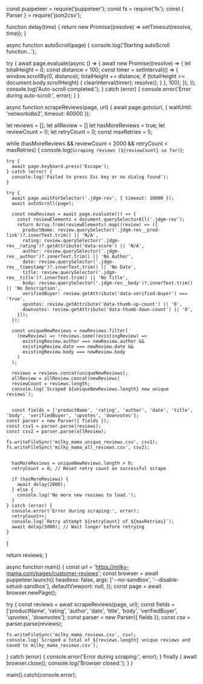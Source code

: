 const puppeteer = require('puppeteer');
const fs = require('fs');
const { Parser } = require('json2csv');

function delay(time) {
  return new Promise((resolve) => setTimeout(resolve, time));
}

async function autoScroll(page) {
  console.log('Starting autoScroll function...');
  
  try {
    await page.evaluate(async () => {
      await new Promise((resolve) => {
        let totalHeight = 0;
        const distance = 100;
        const timer = setInterval(() => {
          window.scrollBy(0, distance);
          totalHeight += distance;
          if (totalHeight >= document.body.scrollHeight) {
            clearInterval(timer);
            resolve();
          }
        }, 100);
      });
    });
    console.log('Auto-scroll completed.');
  } catch (error) {
    console.error('Error during auto-scroll:', error);
  }
}

async function scrapeReviews(page, url) {
  await page.goto(url, { waitUntil: 'networkidle2', timeout: 60000 });

  let reviews = [];
  let allReview = []
  let hasMoreReviews = true;
  let reviewCount = 0;
  let retryCount = 0;
  const maxRetries = 5;

  while (hasMoreReviews && reviewCount < 2000 && retryCount < maxRetries) {
    console.log(`Scraping reviews (${reviewCount} so far)`);

    try {
      await page.keyboard.press('Escape');
    } catch (error) {
      console.log('Failed to press Esc key or no dialog found');
    }

    try {
      await page.waitForSelector('.jdgm-rev', { timeout: 10000 });
      await autoScroll(page);

      const newReviews = await page.evaluate(() => {
        const reviewElements = document.querySelectorAll('.jdgm-rev');
        return Array.from(reviewElements).map((review) => ({
          productName: review.querySelector('.jdgm-rev__prod-link')?.innerText.trim() || 'N/A',
          rating: review.querySelector('.jdgm-rev__rating')?.getAttribute('data-score') || 'N/A',
          author: review.querySelector('.jdgm-rev__author')?.innerText.trim() || 'No Author',
          date: review.querySelector('.jdgm-rev__timestamp')?.innerText.trim() || 'No Date',
          title: review.querySelector('.jdgm-rev__title')?.innerText.trim() || 'No Title',
          body: review.querySelector('.jdgm-rev__body')?.innerText.trim() || 'No Description',
          verifiedBuyer: review.getAttribute('data-verified-buyer') === 'true',
          upvotes: review.getAttribute('data-thumb-up-count') || '0',
          downvotes: review.getAttribute('data-thumb-down-count') || '0',
        }));
      });

      const uniqueNewReviews = newReviews.filter(
        (newReview) => !reviews.some((existingReview) => 
          existingReview.author === newReview.author && 
          existingReview.date === newReview.date && 
          existingReview.body === newReview.body
        )
      );

      reviews = reviews.concat(uniqueNewReviews);
      allReview = allReview.concat(newReviews)
      reviewCount = reviews.length;
      console.log(`Scraped ${uniqueNewReviews.length} new unique reviews`);


      const fields = ['productName', 'rating', 'author', 'date', 'title', 'body', 'verifiedBuyer', 'upvotes', 'downvotes'];
    const parser = new Parser({ fields });
    const csv1 = parser.parse(reviews);
    const csv2 = parser.parse(allReview);

    fs.writeFileSync('milky_mama_unique_reviews.csv', csv1);
    fs.writeFileSync('milky_mama_all_reviews.csv', csv2);


      hasMoreReviews = uniqueNewReviews.length > 0;
      retryCount = 0; // Reset retry count on successful scrape

      if (hasMoreReviews) {
        await delay(2000);
      } else {
        console.log('No more new reviews to load.');
      }
    } catch (error) {
      console.error('Error during scraping:', error);
      retryCount++;
      console.log(`Retry attempt ${retryCount} of ${maxRetries}`);
      await delay(5000); // Wait longer before retrying
    }
  }

  return reviews;
}

async function main() {
  const url = 'https://milky-mama.com/pages/customer-reviews';
  const browser = await puppeteer.launch({
    headless: false,
    args: ['--no-sandbox', '--disable-setuid-sandbox'],
    defaultViewport: null,
  });
  const page = await browser.newPage();

  try {
    const reviews = await scrapeReviews(page, url);
    const fields = ['productName', 'rating', 'author', 'date', 'title', 'body', 'verifiedBuyer', 'upvotes', 'downvotes'];
    const parser = new Parser({ fields });
    const csv = parser.parse(reviews);

    fs.writeFileSync('milky_mama_reviews.csv', csv);
    console.log(`Scraped a total of ${reviews.length} unique reviews and saved to milky_mama_reviews.csv`);
  } catch (error) {
    console.error('Error during scraping:', error);
  } finally {
    await browser.close();
    console.log('Browser closed.');
  }
}

main().catch(console.error);